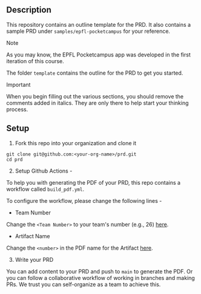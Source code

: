 ## Description

This repository contains an outline template for the PRD.
It also contains a sample PRD under `samples/epfl-pocketcampus` for your reference.

>[!NOTE]
>As you may know, the EPFL Pocketcampus app was developed in the first iteration
>of this course. 

The folder `template` contains the outline for the PRD to get you started.

>[!IMPORTANT]
> When you begin filling out the various sections, you should remove the
> comments added in italics. They are only there to help start your thinking
> process.

## Setup

1. Fork this repo into your organization and clone it 
```
git clone git@github.com:<your-org-name>/prd.git
cd prd
```

2. Setup Github Actions - 

To help you with generating the PDF of your PRD, this repo contains a workflow called `build_pdf.yml`.

To configure the workflow, please change the following lines - 
 
* Team Number

Change the `<Team Number>` to your team's number (e.g., 26) [here](.github/workflows/build_pdf.yml#40).

* Artifact Name 

Change the `<number>` in the PDF name for the Artifact [here](.github/workflows/build_pdf.yml#46).

3. Write your PRD

You can add content to your PRD and push to `main` to generate the PDF. Or you can follow a collaborative workflow of working in branches and making PRs. We trust you can self-organize as a team to achieve this.